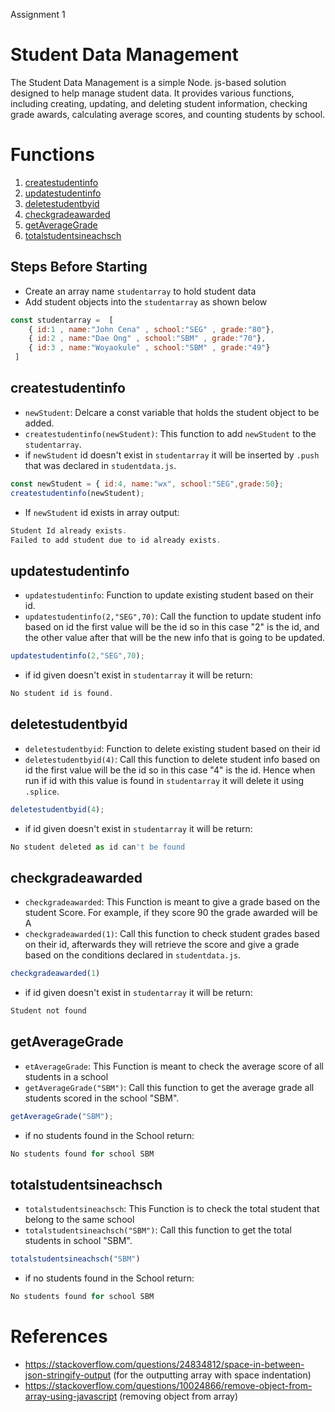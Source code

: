 Assignment 1
# Student Data Management
The Student Data Management is a simple Node. js-based solution designed to help manage student data. It provides various functions, including creating, updating, and deleting student information, checking grade awards, calculating average scores, and counting students by school.

# Functions
1. [createstudentinfo](#createstudentinfo)
2. [updatestudentinfo](#updatestudentinfo)
3. [deletestudentbyid](#deletestudentbyid) 
4. [checkgradeawarded](#checkgradeawarded)
5. [getAverageGrade](#getAverageGrade)
6. [totalstudentsineachsch](#totalstudentsineachsch)
## Steps Before Starting

- Create an array name `studentarray` to hold student data
- Add student objects into the `studentarray` as shown below 

```js
const studentarray =  [ 
    { id:1 , name:"John Cena" , school:"SEG" , grade:"80"},
    { id:2 , name:"Dae Ong" , school:"SBM" , grade:"70"},
    { id:3 , name:"Woyaokule" , school:"SBM" , grade:"49"}
 ]
```
## createstudentinfo
- `newStudent`: Delcare a const variable that holds the student object to be added.
- `createstudentinfo(newStudent)`: This function to add `newStudent` to the `studentarray`.
- if `newStudent` id doesn't exist in `studentarray` it will be inserted by `.push` that was declared in `studentdata.js`.
```js
const newStudent = { id:4, name:"wx", school:"SEG",grade:50};
createstudentinfo(newStudent);
```
- If `newStudent` id exists in array output:
```js
Student Id already exists.
Failed to add student due to id already exists.
```

## updatestudentinfo
- `updatestudentinfo`: Function to update existing student based on their id.
- `updatestudentinfo(2,"SEG",70)`: Call the function to update student info based on id the first value will be the id so in this case "2" is the id, and the other value after that will be the new info that is going to be updated.
```js
updatestudentinfo(2,"SEG",70);
```
- if id given doesn't exist in `studentarray` it will be return:
 ```js
No student id is found.
```


## deletestudentbyid
- `deletestudentbyid`: Function to delete existing student based on their id
- `deletestudentbyid(4)`: Call this function to delete student info based on id the first value will be the id so in this case "4" is the id. Hence when run if id with this value is found in `studentarray` it will delete it using `.splice`.
```js
deletestudentbyid(4);

```
- if id given doesn't exist in `studentarray` it will be return:
 ```js
No student deleted as id can't be found
```

## checkgradeawarded
- `checkgradeawarded`: This Function is meant to give a grade based on the student Score. For example, if they score 90 the grade awarded will be A
- `checkgradeawarded(1)`: Call this function to check student grades based on their id, afterwards they will retrieve the score and give a grade based on the conditions declared in `studentdata.js`.
```js
checkgradeawarded(1)

```
- if id given doesn't exist in `studentarray` it will be return:
 ```js
Student not found
```

## getAverageGrade
- `etAverageGrade`: This Function is meant to check the average score of all students in a school
- `getAverageGrade("SBM")`: Call this function to get the average grade all students scored in the school "SBM".
```js
getAverageGrade("SBM");

```
- if no students found in the School return:
 ```js
No students found for school SBM
```
## totalstudentsineachsch
- `totalstudentsineachsch`: This Function is to check the total student that belong to the same school
- `totalstudentsineachsch("SBM")`: Call this function to get the total students in school "SBM".
```js
totalstudentsineachsch("SBM")

```
- if no students found in the School return:
 ```js
No students found for school SBM
```


# References
- https://stackoverflow.com/questions/24834812/space-in-between-json-stringify-output (for the outputting array with space indentation)
- https://stackoverflow.com/questions/10024866/remove-object-from-array-using-javascript (removing object from array)
